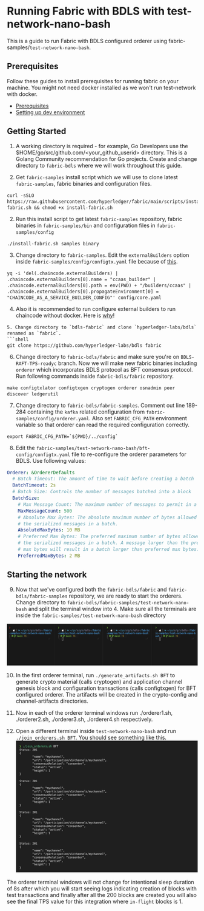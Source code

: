 # Running Fabric with BDLS with test-network-nano-bash
This is a guide to run Fabric with BDLS configured orderer using fabric-samples/`test-network-nano-bash`. 

## Prerequisites
Follow these guides to install prerequisites for running fabric on your machine. You might not need docker installed as we won't run test-network with docker. 
- [Prerequisites](https://hyperledger-fabric.readthedocs.io/en/release-2.5/prereqs.html)
- [Setting up dev environment](https://hyperledger-fabric.readthedocs.io/en/latest/dev-setup/devenv.html)

## Getting Started
1. A working directory is required - for example, Go Developers use the $HOME/go/src/github.com/<your_github_userid> directory.  This is a Golang Community recommendation for Go projects. Create and change directory to `fabric-bdls` where we will work throughout this guide. 

2. Get `fabric-samples` install script which we will use to clone latest `fabric-samples`, fabric binaries and configuration files. 

```shell
curl -sSLO https://raw.githubusercontent.com/hyperledger/fabric/main/scripts/install-fabric.sh && chmod +x install-fabric.sh
```

2. Run this install script to get latest `fabric-samples` repository, fabric binaries in `fabric-samples/bin` and configuration files in `fabric-samples/config`

```shell
./install-fabric.sh samples binary
```

3. Change directory to `fabric-samples`. Edit the `externalBuilders` option inside `fabric-samples/config/configtx.yaml` file because of [this](https://github.com/hyperledger/fabric-samples/tree/main/test-network-nano-bash#to-run-the-chaincode-as-a-service).

```shell
yq -i 'del(.chaincode.externalBuilders) | .chaincode.externalBuilders[0].name = "ccaas_builder" | .chaincode.externalBuilders[0].path = env(PWD) + "/builders/ccaas" | .chaincode.externalBuilders[0].propagateEnvironment[0] = "CHAINCODE_AS_A_SERVICE_BUILDER_CONFIG"' config/core.yaml
```

4. Also it is recommended to run configure external builders to run chaincode without docker. Here is [why](https://github.com/hyperledger/fabric-samples/tree/main/test-network-nano-bash#run-the-chaincode-without-docker)!
```
5. Change directory to `bdls-fabric` and clone `hyperledger-labs/bdls` renamed as `fabric`. 
```shell
git clone https://github.com/hyperledger-labs/bdls fabric
```

6. Change directory to `fabric-bdls/fabric` and make sure you're on `BDLS-RAFT-TPS-readyc` branch. Now we will make new fabric binaries including `orderer` which incorporates BDLS protocol as BFT consensus protocol. Run following commands inside `fabric-bdls/fabric` repository. 
```shell
make configtxlator configtxgen cryptogen orderer osnadmin peer discover ledgerutil                 
```

7. Change directory to `fabric-bdls/fabric-samples`. Comment out line 189-284 containing the `kafka` related configuration from `fabric-samples/config/orderer.yaml`. Also set `FABRIC_CFG_PATH` environment variable so that orderer can read the required configuration correctly. 

```shell
export FABRIC_CFG_PATH=`${PWD}/../config`
```

8. Edit the `fabric-samples/test-network-nano-bash/bft-config/configtx.yaml` file to re-configure the orderer parameters for BDLS. Use following values: 
```yaml
Orderer: &OrdererDefaults
  # Batch Timeout: The amount of time to wait before creating a batch
  BatchTimeout: 2s
  # Batch Size: Controls the number of messages batched into a block
  BatchSize:
    # Max Message Count: The maximum number of messages to permit in a batch
    MaxMessageCount: 500
    # Absolute Max Bytes: The absolute maximum number of bytes allowed for
    # the serialized messages in a batch.
    AbsoluteMaxBytes: 10 MB
    # Preferred Max Bytes: The preferred maximum number of bytes allowed for
    # the serialized messages in a batch. A message larger than the preferred
    # max bytes will result in a batch larger than preferred max bytes.
    PreferredMaxBytes: 2 MB
```

## Starting the network 

9. Now that we've configured both the `fabric-bdls/fabric` and `fabric-bdls/fabric-samples` repository, we are ready to start the orderers. Change directory to `fabric-bdls/fabric-samples/test-network-nano-bash` and split the terminal window into 4. Make sure all the terminals are inside the `fabric-samples/test-network-nano-bash` directory

![empty-4-terminals](assets/image.png)

10. In the first orderer terminal, run `./generate_artifacts.sh BFT` to generate crypto material (calls cryptogen) and application channel genesis block and configuration transactions (calls configtxgen) for BFT configured orderer. The artifacts will be created in the crypto-config and channel-artifacts directories. 

11. Now in each of the orderer terminal windows run ./orderer1.sh, ./orderer2.sh, ./orderer3.sh, ./orderer4.sh respectively.

12. Open a different terminal inside `test-network-nano-bash` and run `./join_orderers.sh BFT`. You should see something like this. 
![alt text](assets/image-1.png)

The orderer terminal windows will not change for intentional sleep duration of 8s after which you will start seeing logs indicating creation of blocks with test transactions and finally after all the 200 blocks are created you will also see the final TPS value for this integration where `in-flight` blocks is 1. 

